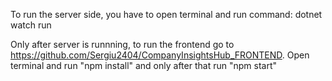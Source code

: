 To run the server side, you have to open terminal and run command:
dotnet watch run

Only after server is runnning, to run the frontend go to https://github.com/Sergiu2404/CompanyInsightsHub_FRONTEND. Open terminal and run "npm install" and only after that run "npm start"
